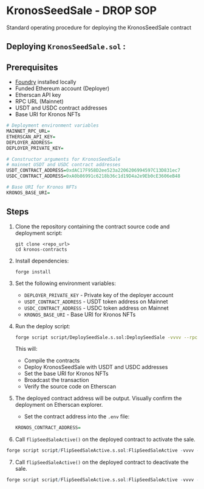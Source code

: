 # KronosSeedSale - DROP SOP

Standard operating procedure for deploying the KronosSeedSale contract

## Deploying `KronosSeedSale.sol` :

## Prerequisites

- [Foundry](https://book.getfoundry.sh/getting-started/installation.html) installed locally
- Funded Ethereum account (Deployer)
- Etherscan API key
- RPC URL (Mainnet)
- USDT and USDC contract addresses
- Base URI for Kronos NFTs

```r
# Deployment environment variables
MAINNET_RPC_URL=
ETHERSCAN_API_KEY=
DEPLOYER_ADDRESS=
DEPLOYER_PRIVATE_KEY=

# Constructor arguments for KronosSeedSale
# mainnet USDT and USDC contract addresses
USDT_CONTRACT_ADDRESS=0xdAC17F958D2ee523a2206206994597C13D831ec7
USDC_CONTRACT_ADDRESS=0xA0b86991c6218b36c1d19D4a2e9Eb0cE3606eB48

# Base URI for Kronos NFTs
KRONOS_BASE_URI=
```

## Steps

1. Clone the repository containing the contract source code and deployment script:

   ```
   git clone <repo_url>
   cd kronos-contracts
   ```

2. Install dependencies:

   ```
   forge install
   ```

3. Set the following environment variables:

   - `DEPLOYER_PRIVATE_KEY` - Private key of the deployer account
   - `USDT_CONTRACT_ADDRESS` - USDT token address on Mainnet
   - `USDC_CONTRACT_ADDRESS` - USDC token address on Mainnet
   - `KRONOS_BASE_URI` - Base URI for Kronos NFTs

4. Run the deploy script:

   ```bash
   forge script script/DeploySeedSale.s.sol:DeploySeedSale -vvvv --rpc-url mainnet --broadcast --verify
   ```

   This will:

   - Compile the contracts
   - Deploy KronosSeedSale with USDT and USDC addresses
   - Set the base URI for Kronos NFTs
   - Broadcast the transaction
   - Verify the source code on Etherscan

5. The deployed contract address will be output. Visually confirm the deployment on Etherscan explorer.

   - Set the contract address into the `.env` file:

   ```r
   KRONOS_CONTRACT_ADDRESS=
   ```

6. Call `flipSeedSaleActive()` on the deployed contract to activate the sale.

```r
forge script script/FlipSeedSaleActive.s.sol:FlipSeedSaleActive -vvvv --rpc-url mainnet --broadcast
```

7. Call `flipSeedSaleActive()` on the deployed contract to deactivate the sale.

```r
forge script script/FlipSeedSaleActive.s.sol:FlipSeedSaleActive -vvvv --rpc-url mainnet --broadcast
```
